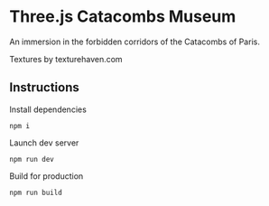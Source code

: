 # Three.js Catacombs Museum

An immersion in the forbidden corridors of the Catacombs of Paris.

Textures by texturehaven.com

## Instructions

Install dependencies

```npm i```

Launch dev server

```npm run dev```

Build for production

```npm run build```
